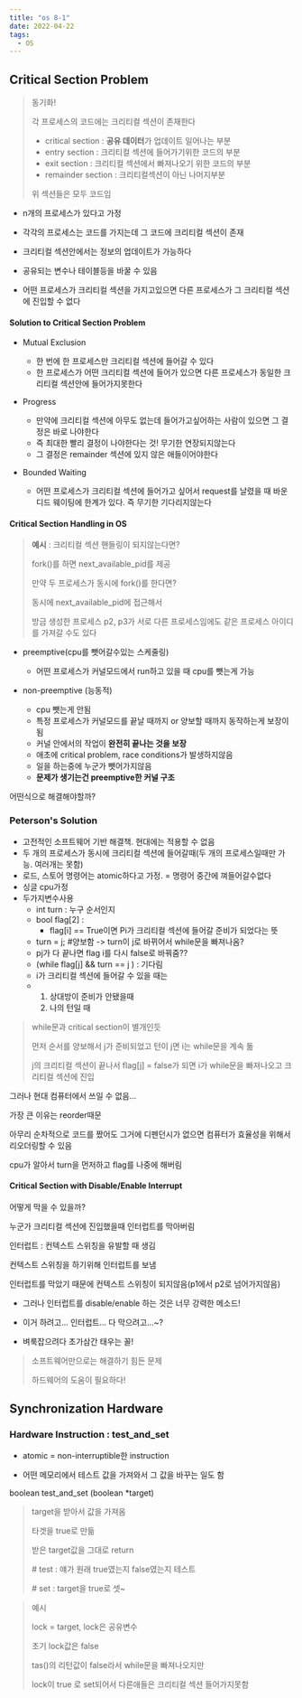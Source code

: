 ```yaml
---
title: "os 8-1"
date: 2022-04-22
tags:
  - OS
---
```




## Critical Section Problem

> 동기화!
>
> 각 프로세스의 코드에는 크리티컬 섹션이 존재한다
>
> * critical section : **공유 데이터**가 업데이트 일어나는 부분
> * entry section : 크리티컬 섹션에 들어가기위한 코드의 부분
> * exit section : 크리티컬 섹션에서 빠져나오기 위한 코드의 부분
> * remainder section : 크리티컬섹션이 아닌 나머지부분
>
> 위 섹션들은 모두 코드임



* n개의 프로세스가 있다고 가정

* 각각의 프로세스는 코드를 가지는데 그 코드에 크리티컬 섹션이 존재

* 크리티컬 섹션안에서는 정보의 업데이트가 가능하다

* 공유되는 변수나 테이블등을 바꿀 수 있음

* 어떤 프로세스가 크리티컬 섹션을 가지고있으면 다른 프로세스가 그 크리티컬 섹션에 진입할 수 없다

  

#### Solution to Critical Section Problem

* Mutual Exclusion
  * 한 번에 한 프로세스만 크리티컬 섹션에 들어갈 수 있다
  * 한 프로세스가 어떤 크리티컬 섹션에 들어가 있으면 다른 프로세스가 동일한 크리티컬 섹션안에 들어가지못한다

* Progress
  * 만약에 크리티컬 섹션에 아무도 없는데 들어가고싶어하는 사람이 있으면 그 결정은 바로 나야한다
  * 즉 최대한 빨리 결정이 나야한다는 것! 무기한 연장되지않는다
  * 그 결정은 remainder 섹션에 있지 않은 애들이어야한다 
* Bounded Waiting
  * 어떤 프로세스가 크리티컬 섹션에 들어가고 싶어서 request를 날렸을 때 바운디드 웨이팅에 한계가 있다. 즉 무기한 기다리지않는다



#### Critical Section Handling in OS

> **예시** : 크리티컬 섹션 핸들링이 되지않는다면?
>
> fork()를 하면 next_available_pid를 제공
>
> 만약 두 프로세스가 동시에 fork()를 한다면?
>
> 동시에 next_available_pid에 접근해서 
>
> 방금 생성한 프로세스 p2, p3가 서로 다른 프로세스임에도 같은 프로세스 아이디를 가져갈 수도 있다



* preemptive(cpu를 뺏어갈수있는 스케줄링)
  * 어떤 프로세스가 커널모드에서 run하고 있을 때 cpu를 뺏는게 가능
  
* non-preemptive (능동적)
  * cpu 뺏는게 안됨
  * 특정 프로세스가 커널모드를 끝날 때까지 or 양보할 때까지 동작하는게 보장이 됨
  * 커널 안에서의 작업이 **완전히 끝나는 것을 보장**
  * 애초에 critical problem, race conditions가 발생하지않음
  * 일을 하는중에 누군가 뺏어가지않음
  * **문제가 생기는건 preemptive한 커널 구조**
  
  

어떤식으로 해결해야할까?

### Peterson's Solution

* 고전적인 소프트웨어 기반 해결책. 현대에는 적용할 수 없음
* 두 개의 프로세스가 동시에 크리티컬 섹션에 들어갈때(두 개의 프로세스일때만 가능. 여러개는 못함)
* 로드, 스토어 명령어는 atomic하다고 가정. = 명령어 중간에 껴들어갈수없다
* 싱글 cpu가정
* 두가지변수사용
  * int turn : 누구 순서인지
  * bool flag[2] : 
    * flag[i] == True이면 Pi가 크리티컬 섹션에 들어갈 준비가 되었다는 뜻
  * turn = j; #양보함 -> turn이 j로 바뀌어서 while문을 빠져나옴?
  * pj가 다 끝나면 flag i를 다시 false로 바꿔줌??
  * (while flag[j] && turn == j ) : 기다림
  * i가 크리티컬 섹션에 들어갈 수 있을 때는
  * 1. 상대방이 준비가 안됐을때
    2. 나의 턴일 때

> while문과 critical section이 별개인듯
>
> 먼저 순서를 양보해서 j가 준비되었고 턴이 j면 i는 while문을 계속 돎
>
> j의 크리티컬 섹션이 끝나서 flag[j] = false가 되면 i가 while문을 빠져나오고 크리티컬 섹션에 진입



그러나 현대 컴퓨터에서 쓰일 수 없음...

가장 큰 이유는 reorder때문

아무리 순차적으로 코드를 짰어도 그거에 디펜던시가 없으면 컴퓨터가 효율성을 위해서 리오더링할 수 있음

cpu가 알아서 turn을 먼저하고 flag를 나중에 해버림



#### Critical Section with Disable/Enable Interrupt

어떻게 막을 수 있을까?

누군가 크리티컬 섹션에 진입했을때 인터럽트를 막아버림

인터럽트 : 컨텍스트 스위칭을 유발할 때 생김

컨텍스트 스위칭을 하기위해 인터럽트를 보냄

인터럽트를 막았기 때문에 컨텍스트 스위칭이 되지않음(p1에서  p2로 넘어가지않음)

* 그러나 인터럽트를 disable/enable 하는 것은 너무 강력한 메소드!

* 이거 하려고... 인터럽트... 다 막으려고...~?
* 벼룩잡으려다 초가삼간 태우는 꼴!

> 소프트웨어만으로는 해결하기 힘든 문제
>
> 하드웨어의 도움이 필요하다!

## Synchronization Hardware

### Hardware Instruction : test_and_set

* atomic = non-interruptible한 instruction

* 어떤 메모리에서 테스트 값을 가져와서 그 값을 바꾸는 일도 함



boolean test_and_set (boolean \*target)

> target을 받아서 값을 가져옴
>
> 타겟을 true로 만듦
>
> 받은 target값을 그대로 return
>
> \# test : 얘가 원래 true였는지 false였는지 테스트
>
> \# set : target을 true로 셋~ 



> 예시
>
> lock = target, lock은 공유변수
>
> 초기 lock값은 false
>
> tas()의 리턴값이 false라서 while문을 빠져나오지만
>
> lock이 true 로 set되어서 다른애들은 크리티컬 섹션 들어가지못함
